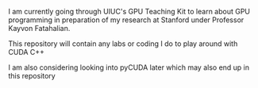 I am currently going through UIUC's GPU Teaching Kit to learn about GPU programming in preparation of my research at Stanford under Professor Kayvon Fatahalian.

This repository will contain any labs or coding I do to play around with CUDA C++

I am also considering looking into pyCUDA later which may also end up in this repository

